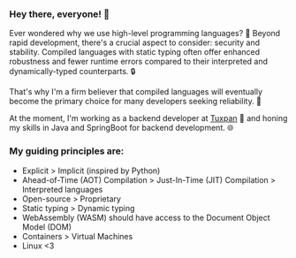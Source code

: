 ### Hey there, everyone! :wave:

Ever wondered why we use high-level programming languages? :thinking: Beyond rapid development, there's a crucial aspect to consider: security and stability. Compiled languages with static typing often offer enhanced robustness and fewer runtime errors compared to their interpreted and dynamically-typed counterparts. :lock:

That's why I'm a firm believer that compiled languages will eventually become the primary choice for many developers seeking reliability. :muscle:

At the moment, I'm working as a backend developer at [Tuxpan](https://www.tuxpan.com/) :office: and honing my skills in Java and SpringBoot for backend development. :globe_with_meridians:

### My guiding principles are:

- Explicit > Implicit (inspired by Python)
- Ahead-of-Time (AOT) Compilation > Just-In-Time (JIT) Compilation > Interpreted languages 
- Open-source > Proprietary 
- Static typing > Dynamic typing 
- WebAssembly (WASM) should have access to the Document Object Model (DOM) 
- Containers > Virtual Machines 
- Linux <3 
